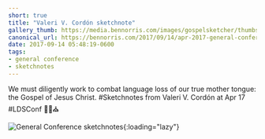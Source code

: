 ```yaml
---
short: true
title: "Valeri V. Cordón sketchnote"
gallery_thumb: https://media.bennorris.com/images/gospelsketcher/thumbs/apr-17-2-cordon.jpg
canonical_url: https://bennorris.com/2017/09/14/apr-2017-general-conference-4-cordon-sketchnote
date: 2017-09-14 05:48:19-0600
tags:
- general conference
- sketchnotes
---
```


We must diligently work to combat language loss of our true mother tongue: the Gospel of Jesus Christ. #Sketchnotes from Valeri V. Cordón at Apr 17 #LDSConf ✍🏼⛪️

![General Conference sketchnotes](https://media.bennorris.com/images/gospelsketcher/general-conference/apr-2017/apr-17-2-cordon.jpg){:loading="lazy"}
